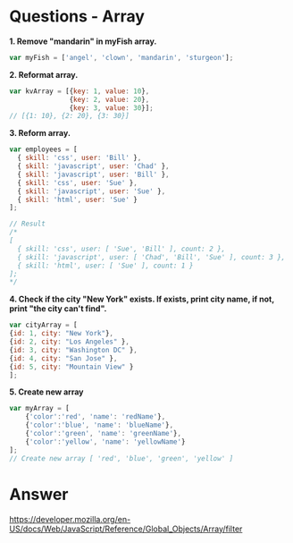 # Questions - Array


**1. Remove "mandarin" in myFish array.**

```js
var myFish = ['angel', 'clown', 'mandarin', 'sturgeon'];
```

**2. Reformat array.**
```js
var kvArray = [{key: 1, value: 10}, 
               {key: 2, value: 20}, 
               {key: 3, value: 30}];
// [{1: 10}, {2: 20}, {3: 30}]
```

**3. Reform array.** 

```js
var employees = [
  { skill: 'css', user: 'Bill' },
  { skill: 'javascript', user: 'Chad' },
  { skill: 'javascript', user: 'Bill' },
  { skill: 'css', user: 'Sue' },
  { skill: 'javascript', user: 'Sue' },
  { skill: 'html', user: 'Sue' }
];

// Result
/*
[
  { skill: 'css', user: [ 'Sue', 'Bill' ], count: 2 },
  { skill: 'javascript', user: [ 'Chad', 'Bill', 'Sue' ], count: 3 },
  { skill: 'html', user: [ 'Sue' ], count: 1 } 
];
*/
```


**4. Check if the city "New York" exists. If exists, print city name, if not, print "the city can't find".**

```js
var cityArray = [
{id: 1, city: "New York"},
{id: 2, city: "Los Angeles" },
{id: 3, city: "Washington DC" },
{id: 4, city: "San Jose" },
{id: 5, city: "Mountain View" }
];	
```

**5. Create new array**  
```js
var myArray = [
	{'color':'red', 'name': 'redName'},
	{'color':'blue', 'name': 'blueName'},
	{'color':'green', 'name': 'greenName'},
	{'color':'yellow', 'name': 'yellowName'}
];
// Create new array [ 'red', 'blue', 'green', 'yellow' ]
```

# Answer
https://developer.mozilla.org/en-US/docs/Web/JavaScript/Reference/Global_Objects/Array/filter